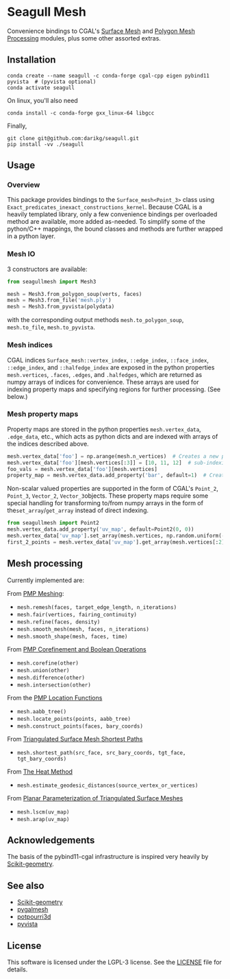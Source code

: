 # Seagull Mesh

Convenience bindings to CGAL's [Surface Mesh](https://doc.cgal.org/latest/Surface_mesh/index.html)
 and [Polygon Mesh Processing](https://doc.cgal.org/latest/Polygon_mesh_processing/index.html) modules, plus some other 
assorted extras.

## Installation

```shell
conda create --name seagull -c conda-forge cgal-cpp eigen pybind11 pyvista  # (pyvista optional)
conda activate seagull
```

On linux, you'll also need

```shell
conda install -c conda-forge gxx_linux-64 libgcc
```

Finally, 

```shell
git clone git@github.com:darikg/seagull.git
pip install -vv ./seagull 
```

## Usage

### Overview

This package provides bindings to the `Surface_mesh<Point_3>` class using `Exact_predicates_inexact_constructions_kernel`. Because CGAL is a heavily templated library, only a few convenience bindings per overloaded method are available, more added as-needed. To simplify some of the python/C++ mappings, the bound classes and methods are further wrapped in a python layer.

### Mesh IO

3 constructors are available:
```python
from seagullmesh import Mesh3

mesh = Mesh3.from_polygon_soup(verts, faces)
mesh = Mesh3.from_file('mesh.ply')
mesh = Mesh3.from_pyvista(polydata)
```

with the corresponding output methods `mesh.to_polygon_soup`, `mesh.to_file`, `mesh.to_pyvista`.

### Mesh indices

CGAL indices `Surface_mesh::vertex_index`, `::edge_index`, `::face_index`, `::edge_index`, and `::halfedge_index` are exposed in the python properties `mesh.vertices`, `.faces`, `.edges`, and `.halfedges`, which are returned as numpy arrays of indices for convenience. These arrays are used for indexing property maps and specifying regions for further processing. (See below.)

### Mesh property maps

Property maps are stored in the python properties `mesh.vertex_data`, `.edge_data`, etc., which acts as python dicts and are indexed with arrays of the indices described above.

```python
mesh.vertex_data['foo'] = np.arange(mesh.n_vertices)  # Creates a new property
mesh.vertex_data['foo'][mesh.vertices[:3]] = [10, 11, 12]  # sub-indexing
foo_vals = mesh.vertex_data['foo'][mesh.vertices]
property_map = mesh.vertex_data.add_property('bar', default=1)  # Create a property map manually
```

Non-scalar valued properties are supported in the form of CGAL's `Point_2`, `Point_3`, `Vector_2`, `Vector_3`objects. These property maps require some special handling for transforming to/from numpy arrays in the form of the`set_array`/`get_array` instead of direct indexing.

```python
from seagullmesh import Point2
mesh.vertex_data.add_property('uv_map', default=Point2(0, 0))
mesh.vertex_data['uv_map'].set_array(mesh.vertices, np.random.uniform(-1, 1, (mesh.n_vertices, 2)))
first_2_points = mesh.vertex_data['uv_map'].get_array(mesh.vertices[:2])
```

## Mesh processing

Currently implemented are:

From [PMP Meshing](https://doc.cgal.org/latest/Polygon_mesh_processing/group__PMP__meshing__grp.html):
  - `mesh.remesh(faces, target_edge_length, n_iterations)`
  - `mesh.fair(vertices, fairing_continuity)`
  - `mesh.refine(faces, density)`
  - `mesh.smooth_mesh(mesh, faces, n_iterations)`
  - `mesh.smooth_shape(mesh, faces, time)`

From [PMP Corefinement and Boolean Operations](https://doc.cgal.org/latest/Polygon_mesh_processing/group__PMP__corefinement__grp.html)
  - `mesh.corefine(other)`
  - `mesh.union(other)`
  - `mesh.difference(other)`
  - `mesh.intersection(other)`

From the [PMP Location Functions](https://doc.cgal.org/latest/Polygon_mesh_processing/group__PMP__locate__grp.html)
  - `mesh.aabb_tree()`
  - `mesh.locate_points(points, aabb_tree)`
  - `mesh.construct_points(faces, bary_coords)`

From [Triangulated Surface Mesh Shortest Paths
](https://doc.cgal.org/latest/Surface_mesh_shortest_path/group__PkgSurfaceMeshShortestPathRef.html)
  - `mesh.shortest_path(src_face, src_bary_coords, tgt_face, tgt_bary_coords)`

From [The Heat Method](https://doc.cgal.org/latest/Heat_method_3/classCGAL_1_1Heat__method__3_1_1Surface__mesh__geodesic__distances__3.html)
  - `mesh.estimate_geodesic_distances(source_vertex_or_vertices)`

From [Planar Parameterization of Triangulated Surface Meshes](https://doc.cgal.org/latest/Surface_mesh_parameterization/group__PkgSurfaceMeshParameterizationRef.html)
  - `mesh.lscm(uv_map)`
  - `mesh.arap(uv_map)`

## Acknowledgements

The basis of the pybind11-cgal infrastructure is inspired very heavily by [Scikit-geometry](https://github.com/scikit-geometry/scikit-geometry).

## See also
  - [Scikit-geometry](https://github.com/scikit-geometry/scikit-geometry)
  - [pygalmesh](https://github.com/meshpro/pygalmesh)
  - [potpourri3d](https://github.com/nmwsharp/potpourri3d)
  - [pyvista](https://github.com/pyvista/pyvista)

## License

This software is licensed under the LGPL-3 license. See the [LICENSE](LICENSE) file for details.
